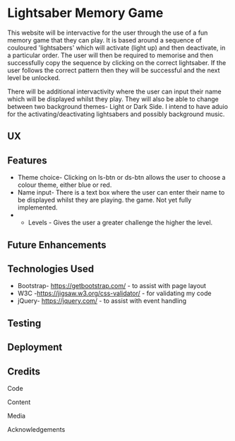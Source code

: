# Lightsaber Memory Game

This website will be intervactive for the user through the use of a fun memory game that they can play.
It is based around a sequence of couloured 'lightsabers' which will activate (light up) and then deactivate, in a 
particular order. The user will then be required to memorise and then successfully copy the sequence by clicking
on the correct lightsaber. If the user follows the correct pattern then they will be successful and the next level 
be unlocked.

There will be additional intervactivity where the user can input their name which will be displayed whilst they
play. They will also be able to change between two background themes- Light or Dark Side. I intend to have aduio for
the activating/deactivating lightsabers and possibly background music.

## UX

## Features
* Theme choice- Clicking on ls-btn or ds-btn allows the user to choose a colour theme, either blue or red.
* Name input- There is a text box where the user can enter their name to be displayed whilst they are playing.
              the game. Not yet fully implemented.
* - Levels - Gives the user a greater challenge the higher the level.

## Future Enhancements

## Technologies Used
* Bootstrap- https://getbootstrap.com/ - to assist with page layout
* W3C -https://jigsaw.w3.org/css-validator/ - for validating my code
* jQuery- https://jquery.com/ - to assist with event handling

## Testing





## Deployment


## Credits
Code


Content


Media      

Acknowledgements

